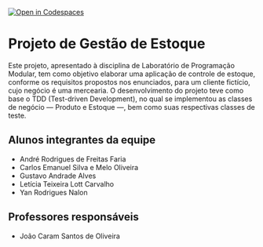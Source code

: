 [![Open in Codespaces](https://classroom.github.com/assets/launch-codespace-f4981d0f882b2a3f0472912d15f9806d57e124e0fc890972558857b51b24a6f9.svg)](https://classroom.github.com/open-in-codespaces?assignment_repo_id=10074921)
# Projeto de Gestão de Estoque
Este projeto, apresentado à disciplina de Laboratório de Programação Modular, tem como objetivo elaborar uma aplicação de controle de estoque, conforme os requisitos propostos nos enunciados, para um cliente fictício, cujo negócio é uma mercearia. O desenvolvimento do projeto teve como base o TDD (Test-driven Development), no qual se implementou as classes de negócio — Produto e Estoque —, bem como suas respectivas classes de teste.

## Alunos integrantes da equipe
* André Rodrigues de Freitas Faria 
* Carlos Emanuel Silva e Melo Oliveira 
* Gustavo Andrade Alves 
* Letícia Teixeira Lott Carvalho 
* Yan Rodrigues Nalon 

## Professores responsáveis
* João Caram Santos de Oliveira

